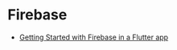 # Firebase

- [Getting Started with Firebase in a Flutter app](https://firebase.google.com/docs/flutter/setup?platform=android)
